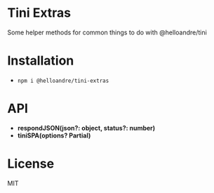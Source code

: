 # Tini Extras

Some helper methods for common things to do with @helloandre/tini

# Installation

- `npm i @helloandre/tini-extras`

# API

- **respondJSON(json?: object, status?: number)**
- **tiniSPA(options? Partial<TiniSPAOptions>)**

# License

MIT
